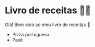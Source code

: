 # Livro de receitas :man_cook:

Olá! Bem vido ao meu livro de receitas :wave:

- Pizza portuguesa
- Pavê

